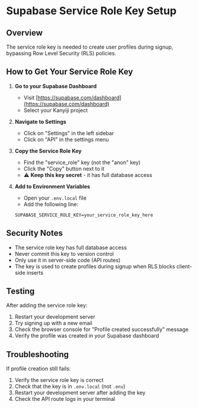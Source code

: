 # Supabase Service Role Key Setup

## Overview

The service role key is needed to create user profiles during signup, bypassing Row Level Security (RLS) policies.

## How to Get Your Service Role Key

1. **Go to your Supabase Dashboard**

   - Visit [https://supabase.com/dashboard](https://supabase.com/dashboard)
   - Select your Kanyiji project

2. **Navigate to Settings**

   - Click on "Settings" in the left sidebar
   - Click on "API" in the settings menu

3. **Copy the Service Role Key**

   - Find the "service_role" key (not the "anon" key)
   - Click the "Copy" button next to it
   - ⚠️ **Keep this key secret** - it has full database access

4. **Add to Environment Variables**
   - Open your `.env.local` file
   - Add the following line:
   ```
   SUPABASE_SERVICE_ROLE_KEY=your_service_role_key_here
   ```

## Security Notes

- The service role key has full database access
- Never commit this key to version control
- Only use it in server-side code (API routes)
- The key is used to create profiles during signup when RLS blocks client-side inserts

## Testing

After adding the service role key:

1. Restart your development server
2. Try signing up with a new email
3. Check the browser console for "Profile created successfully" message
4. Verify the profile was created in your Supabase dashboard

## Troubleshooting

If profile creation still fails:

1. Verify the service role key is correct
2. Check that the key is in `.env.local` (not `.env`)
3. Restart your development server after adding the key
4. Check the API route logs in your terminal
